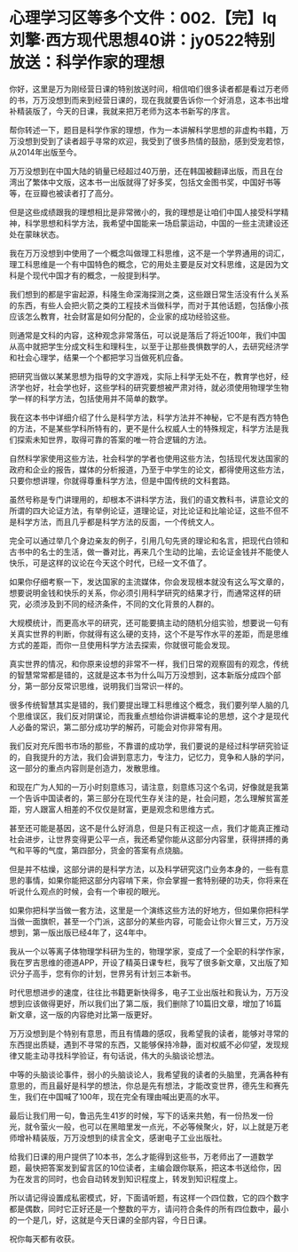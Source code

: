 # 心理学习区等多个文件：002.【完】lq刘擎·西方现代思想40讲：jy0522特别放送：科学作家的理想

你好，这里是万为刚经营日课的特别放送时间，相信咱们很多读者都是看过万老师的书，万万没想到而来到经营日课的，现在我就要告诉你一个好消息，这本书出增补精装版了，今天的日课，我就来把万老师为这本书新写的序言。

帮你转述一下，题目是科学作家的理想，作为一本讲解科学思想的非虚构书籍，万万没想到受到了读者超乎寻常的欢迎，我受到了很多热情的鼓励，感到受宠若惊，从2014年出版至今。

万万没想到在中国大陆的销量已经超过40万册，还在韩国被翻译出版，而且在台湾出了繁体中文版，这本书一出版就得了好多奖，包括文金图书奖，中国好书等等，在豆瓣也被读者打了高分。

但是这些成绩跟我的理想相比是非常微小的，我的理想是让咱们中国人接受科学精神，科学思想和科学方法，我希望中国能来一场启蒙运动，中国的一些主流建设还处在蒙昧状态。

我在万万没想到中使用了一个概念叫做理工科思维，这不是一个学界通用的词汇，理工科思维是一个有中国特色的概念，它的用处主要是反对文科思维，这是因为文科是个现代中国才有的概念，一般提到科学。

我们想到的都是宇宙起源，科隆生命深海探测之类，这些跟日常生活没有什么关系的东西，有些人会把火箭之类的工程技术当做科学，而对于其他话题，包括像小孩应该怎么教育，社会财富是如何分配的，企业家的成功经验这些。

则通常是文科的内容，这种观念非常落伍，可以说是落后了将近100年，我们中国从高中就把学生分成文科生和理科生，以至于让那些畏惧数学的人，去研究经济学和社会心理学，结果一个个都把学习当做死机应备。

把研究当做以某某思想为指导的文字游戏，实际上科学无处不在，教育学也好，经济学也好，社会学也好，这些学科的研究要想被严肃对待，就必须使用物理学生物学一样的科学方法，包括使用并不简单的数学。

我在这本书中详细介绍了什么是科学方法，科学方法并不神秘，它不是有西方特色的方法，不是某些学科所特有的，更不是什么权威人士的特殊规定，科学方法是我们探索未知世界，取得可靠的答案的唯一符合逻辑的方法。

自然科学家使用这些方法，社会科学的学者也使用这些方法，包括现代发达国家的政府和企业的报告，媒体的分析报道，乃至于中学生的论文，都得使用这些方法，只要你想讲理，你就得尊重科学方法，但是中国传统的文科套路。

虽然号称是专门讲理用的，却根本不讲科学方法，我们的语文教科书，讲意论文的所谓的四大论证方法，有举例论证，道理论证，对比论证和比喻论证，这些不但不是科学方法，而且几乎都是科学方法的反面，一个传统文人。

完全可以通过举几个身边亲友的例子，引用几句先贤的理论和名言，把现代白领和古书中的名士的生活，做一番对比，再来几个生动的比喻，去论证金钱并不能使人快乐，可是这样的议论在今天这个时代，已经一文不值了。

如果你仔细考察一下，发达国家的主流媒体，你会发现根本就没有这么写文章的，想要说明金钱和快乐的关系，你必须引用科学研究的结果才行，而通常这样的研究，必须涉及到不同的经济条件，不同的文化背景的人群的。

大规模统计，而更高水平的研究，还可能要搞主动的随机分组实验，想要说一句有关真实世界的判断，你就得有这么硬的支持，这个不是写作水平的差距，而是思维方式的差距，而你一旦使用科学方法去探索，你就很可能会发现。

真实世界的情况，和你原来设想的非常不一样，我们日常的观察固有的观念，传统的智慧常常都是错的，这就是这本书为什么叫万万没想到，这本新版分成四个部分，第一部分反常识思维，说明我们当常识一样的。

很多传统智慧其实是错的，我们要提出理工科思维这个概念，我们要列举人脑的几个思维误区，我们反对阴谋论，而我重点想给你讲讲概率论的思想，这个才是现代人必备的常识，第二部分成功学的解药，可能会对你非常有用。

我们反对充斥图书市场的那些，不靠谱的成功学，我们要说的是经过科学研究验证的，自我提升的方法，我们会讲到意志力，专注力，记忆力，竞争和人脉的学问，这一部分的重点内容则是创造力，发散思维。

和现在广为人知的一万小时刻意练习，请注意，刻意练习这个名词，好像就是我第一个告诉中国读者的，第三部分在现代生存关注的是，社会问题，怎么理解贫富差距，穷人跟富人相差的不仅仅是财富，更是观念和思维方式。

甚至还可能是基因，这不是什么好消息，但是只有正视这一点，我们才能真正推动社会进步，让世界变得更公平一点，我还希望你能从这部分内容里，获得拼搏的勇气和平等的气度，第四部分，货金的答案有点烧脑。

但是并不枯燥，这部分讲的是科学方法，以及科学研究这门业务本身的，一些有意思的事情，如果你能把这部分内容啃下来，你会掌握一套特别硬的功夫，你将来在听说什么观点的时候，会有一个审视的眼光。

如果你把科学当做一套方法，这里是一个演练这些方法的好地方，但如果你把科学当做一面旗帜，甚至一个门派，这部分的某些内容，可能会让你火冒三丈，万万没想到，第一版出版已经4年了，这4年中。

我从一个以等离子体物理学科研为生的，物理学家，变成了一个全职的科学作家，我在罗吉思维的德道APP，开设了精英日课专栏，我写了很多新文章，又出版了知识分子高手，您有你的计划，世界另有计划三本新书。

时代思想进步的速度，往往比书籍更新快得多，电子工业出版社和我认为，万万没想到应该做得更好，所以我们出了第二版，我们删除了10篇旧文章，增加了16篇新文章，这一版的内容绝对比第一版更好。

万万没想到是个特别有意思，而且有情趣的感叹，我希望我的读者，能够对寻常的东西提出质疑，遇到不寻常的东西，又能够保持冷静，面对权威不必仰望，发现规律又能主动寻找科学验证，有句话说，伟大的头脑谈论想法。

中等的头脑谈论事件，弱小的头脑谈论人，我希望我的读者的头脑里，充满各种有意思的，而且最好是科学的想法，你总是先有想法，才能改变世界，德先生和赛先生，我们在中国喊了100年，现在完全有理由喊出更高的水平。

最后让我们用一句，鲁迅先生41岁的时候，写下的话来共勉，有一份热发一份光，就令萤火一般，也可以在黑暗里发一点光，不必等候聚火，好，以上就是万老师增补精装版，万万没想到的续言全文，感谢电子工业出版社。

给我们日课的用户提供了10本书，怎么才能得到这些书，万老师出了一道数学题，最快把答案发到留言区的10位读者，主编会跟你联系，把这本书送给你，因为在发言的同时，也会自动转发到知识程度上，转发到知识程度上。

所以请记得设置成私密模式，好，下面请听题，有这样一个四位数，它的四个数字都是偶数，同时它正好还是一个整数的平方，请问符合条件的所有四位数中，最小的一个是几，好，这就是今天日课的全部内容，今日日课。

祝你每天都有收获。
